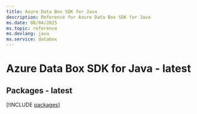 ```yaml
---
title: Azure Data Box SDK for Java
description: Reference for Azure Data Box SDK for Java
ms.date: 08/04/2025
ms.topic: reference
ms.devlang: java
ms.service: databox
---
```

# Azure Data Box SDK for Java - latest
## Packages - latest
[!INCLUDE [packages](data-box-index.md)]
